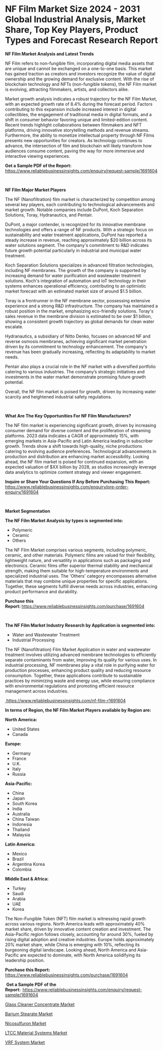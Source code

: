 <p><h1>NF Film Market Size 2024 - 2031 Global Industrial Analysis, Market Share, Top Key Players, Product Types and Forecast Research Report</h1></p><p><strong>NF Film Market Analysis and Latest Trends</strong></p>
<p><p>NF Film refers to non-fungible film, incorporating digital media assets that are unique and cannot be exchanged on a one-to-one basis. This market has gained traction as creators and investors recognize the value of digital ownership and the growing demand for exclusive content. With the rise of blockchain technology and NFTs (non-fungible tokens), the NF Film market is evolving, attracting filmmakers, artists, and collectors alike.</p><p>Market growth analysis indicates a robust trajectory for the NF Film Market, with an expected growth rate of 8.4% during the forecast period. Factors contributing to this expansion include increased interest in digital collectibles, the engagement of traditional media in digital formats, and a shift in consumer behavior favoring unique and limited-edition content. Recent trends highlight collaborations between filmmakers and NFT platforms, driving innovative storytelling methods and revenue streams. Furthermore, the ability to monetize intellectual property through NF Films presents new opportunities for creators. As technology continues to advance, the intersection of film and blockchain will likely transform how audiences consume content, paving the way for more immersive and interactive viewing experiences.</p></p>
<p><strong>Get a Sample PDF of the Report:&nbsp;</strong> <a href="https://www.reliablebusinessinsights.com/enquiry/request-sample/1691604?utm_campaign=57&utm_medium=2&utm_source=Github&utm_content=ia&utm_term=18102024&utm_id=nf-film">https://www.reliablebusinessinsights.com/enquiry/request-sample/1691604</a></p>
<p>&nbsp;</p>
<p><strong>NF Film Major Market Players</strong></p>
<p><p>The NF (Nanofiltration) film market is characterized by competition among several key players, each contributing to technological advancements and market growth. Notable companies include DuPont, Koch Separation Solutions, Toray, Hydranautics, and Pentair.</p><p>DuPont, a major contender, is recognized for its innovative membrane technologies and offers a range of NF products. With a strategic focus on sustainability and water treatment applications, DuPont has reported a steady increase in revenue, reaching approximately $20 billion across its water solutions segment. The company's commitment to R&D indicates future growth potential particularly in industrial and municipal water treatment.</p><p>Koch Separation Solutions specializes in advanced filtration technologies, including NF membranes. The growth of the company is supported by increasing demand for water purification and wastewater treatment solutions. Koch's integration of automation and IoT technology in their systems enhances operational efficiency, contributing to an optimistic market forecast with an estimated market size of around $1.5 billion.</p><p>Toray is a frontrunner in the NF membrane sector, possessing extensive experience and a strong R&D infrastructure. The company has maintained a robust position in the market, emphasizing eco-friendly solutions. Toray's sales revenue in the membrane division is estimated to be over $1 billion, showing a consistent growth trajectory as global demands for clean water escalate.</p><p>Hydranautics, a subsidiary of Nitto Denko, focuses on advanced NF and reverse osmosis membranes, achieving significant market penetration driven by its commitment to technology enhancement. The company's revenue has been gradually increasing, reflecting its adaptability to market needs.</p><p>Pentair also plays a crucial role in the NF market with a diversified portfolio catering to various industries. The company’s strategic initiatives and investments in the water market demonstrate promising future growth potential. </p><p>Overall, the NF film market is poised for growth, driven by increasing water scarcity and heightened industrial safety regulations.</p></p>
<p>&nbsp;</p>
<p><strong>What Are The Key Opportunities For NF Film Manufacturers?</strong></p>
<p><p>The NF film market is experiencing significant growth, driven by increasing consumer demand for diverse content and the proliferation of streaming platforms. 2023 data indicates a CAGR of approximately 15%, with emerging markets in Asia-Pacific and Latin America leading in subscriber growth. Trends show a shift towards high-quality, niche productions catering to evolving audience preferences. Technological advancements in production and distribution are enhancing market accessibility. Looking ahead, the NF film market is poised for continued expansion, with an expected valuation of $XX billion by 2028, as studios increasingly leverage data analytics to optimize content strategy and viewer engagement.</p></p>
<p><strong>Inquire or Share Your Questions If Any Before Purchasing This Report:</strong> <a href="https://www.reliablebusinessinsights.com/enquiry/pre-order-enquiry/1691604?utm_campaign=57&utm_medium=2&utm_source=Github&utm_content=ia&utm_term=18102024&utm_id=nf-film">https://www.reliablebusinessinsights.com/enquiry/pre-order-enquiry/1691604</a></p>
<p>&nbsp;</p>
<p><strong>Market Segmentation</strong></p>
<p><strong>The NF Film Market Analysis by types is segmented into:</strong></p>
<p><ul><li>Polymeric</li><li>Ceramic</li><li>Others</li></ul></p>
<p><p>The NF Film Market comprises various segments, including polymeric, ceramic, and other materials. Polymeric films are valued for their flexibility, lightweight nature, and versatility in applications such as packaging and electronics. Ceramic films offer superior thermal stability and mechanical strength, making them suitable for high-temperature environments and specialized industrial uses. The 'Others' category encompasses alternative materials that may combine unique properties for specific applications. Together, these segments fulfill diverse needs across industries, enhancing product performance and durability.</p></p>
<p><strong>Purchase this Report:&nbsp;</strong><a href="https://www.reliablebusinessinsights.com/purchase/1691604?utm_campaign=57&utm_medium=2&utm_source=Github&utm_content=ia&utm_term=18102024&utm_id=nf-film">https://www.reliablebusinessinsights.com/purchase/1691604</a></p>
<p>&nbsp;</p>
<p><strong>The NF Film Market Industry Research by Application is segmented into:</strong></p>
<p><ul><li>Water and Wastewater Treatment</li><li>Industrial Processing</li></ul></p>
<p><p>The NF (Nanofiltration) Film Market Application in water and wastewater treatment involves utilizing advanced membrane technologies to efficiently separate contaminants from water, improving its quality for various uses. In industrial processing, NF membranes play a vital role in purifying water for production processes, enhancing product quality and reducing resource consumption. Together, these applications contribute to sustainable practices by minimizing waste and energy use, while ensuring compliance with environmental regulations and promoting efficient resource management across industries.</p></p>
<p><a href="https://www.reliablebusinessinsights.com/nf-film-r1691604?utm_campaign=57&utm_medium=2&utm_source=Github&utm_content=ia&utm_term=18102024&utm_id=nf-film">&nbsp;https://www.reliablebusinessinsights.com/nf-film-r1691604</a></p>
<p><strong>In terms of Region, the NF Film Market Players available by Region are:</strong></p>
<p>
    <p> <strong> North America: </strong>
        <ul>
            <li>United States</li>
            <li>Canada</li>
        </ul>
        </p> 
    <p> <strong> Europe: </strong>
        <ul>
            <li>Germany</li>
            <li>France</li>
            <li>U.K.</li>
            <li>Italy</li>
            <li>Russia</li>
        </ul>
        </p> 
    <p> <strong> Asia-Pacific: </strong>
        <ul>
            <li>China</li>
            <li>Japan</li>
            <li>South Korea</li>
            <li>India</li>
            <li>Australia</li>
            <li>China Taiwan</li>
            <li>Indonesia</li>
            <li>Thailand</li>
            <li>Malaysia</li>
        </ul>
        </p> 
    <p> <strong> Latin America: </strong>
        <ul>
            <li>Mexico</li>
            <li>Brazil</li>
            <li>Argentina Korea</li>
            <li>Colombia</li>
        </ul>
        </p> 
    <p> <strong> Middle East & Africa: </strong>
        <ul>
            <li>Turkey</li>
            <li>Saudi</li>
            <li>Arabia</li>
            <li>UAE</li>
            <li>Korea</li>
        </ul>
    </p>
    </p>
<p><p>The Non-Fungible Token (NFT) film market is witnessing rapid growth across various regions. North America leads with approximately 40% market share, driven by innovative content creation and investment. The Asia-Pacific region follows closely, accounting for around 30%, fueled by rising digital adoption and creative industries. Europe holds approximately 20% market share, while China is emerging with 10%, reflecting its burgeoning digital landscape. Looking ahead, North America and Asia-Pacific are expected to dominate, with North America solidifying its leadership position.</p></p>
<p><strong>Purchase this Report: </strong><a href="https://www.reliablebusinessinsights.com/purchase/1691604?utm_campaign=57&utm_medium=2&utm_source=Github&utm_content=ia&utm_term=18102024&utm_id=nf-film">https://www.reliablebusinessinsights.com/purchase/1691604</a></p>
<p>&nbsp;<strong>Get a Sample PDF of the Report:&nbsp;&nbsp;</strong><a href="https://www.reliablebusinessinsights.com/enquiry/request-sample/1691604?utm_campaign=57&utm_medium=2&utm_source=Github&utm_content=ia&utm_term=18102024&utm_id=nf-film">https://www.reliablebusinessinsights.com/enquiry/request-sample/1691604</a></p>
<p><strong></strong></p>
<p><p><a href="https://www.linkedin.com/pulse/in-depth-glass-cleaner-concentrate-market-review-size-share-121cagr-euxbf?utm_campaign=57&utm_medium=2&utm_source=Github&utm_content=ia&utm_term=18102024&utm_id=nf-film">Glass Cleaner Concentrate Market</a></p><p><a href="https://www.linkedin.com/pulse/barium-stearate-market-maturity-analysis-regional-disparities-aehtf?utm_campaign=57&utm_medium=2&utm_source=Github&utm_content=ia&utm_term=18102024&utm_id=nf-film">Barium Stearate Market</a></p><p><a href="https://github.com/lourdestd6bs/Market-Research-Report-List-1/blob/main/nicosulfuron-market.md?utm_campaign=57&utm_medium=2&utm_source=Github&utm_content=ia&utm_term=18102024&utm_id=nf-film">Nicosulfuron Market</a></p><p><a href="https://github.com/tenoreduwagley4rt/Market-Research-Report-List-1/blob/main/ltcc-material-systems-market.md?utm_campaign=57&utm_medium=2&utm_source=Github&utm_content=ia&utm_term=18102024&utm_id=nf-film">LTCC Material Systems Market</a></p><p><a href="https://issuu.com/reportprime-2/docs/vrf-system-market-size-2030.pptx_03dd2a43dd76cb?utm_campaign=57&utm_medium=2&utm_source=Github&utm_content=ia&utm_term=18102024&utm_id=nf-film">VRF System Market</a></p></p>